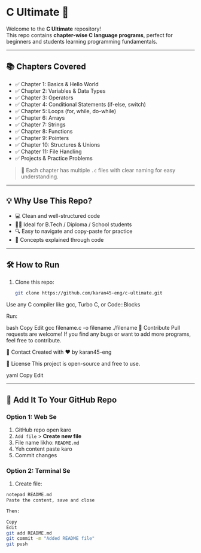 # C Ultimate 🚀

Welcome to the **C Ultimate** repository!  
This repo contains **chapter-wise C language programs**, perfect for beginners and students learning programming fundamentals.

---

## 📚 Chapters Covered

- ✅ Chapter 1: Basics & Hello World
- ✅ Chapter 2: Variables & Data Types
- ✅ Chapter 3: Operators
- ✅ Chapter 4: Conditional Statements (if-else, switch)
- ✅ Chapter 5: Loops (for, while, do-while)
- ✅ Chapter 6: Arrays
- ✅ Chapter 7: Strings
- ✅ Chapter 8: Functions
- ✅ Chapter 9: Pointers
- ✅ Chapter 10: Structures & Unions
- ✅ Chapter 11: File Handling
- ✅ Projects & Practice Problems

> 📂 Each chapter has multiple `.c` files with clear naming for easy understanding.

---

## 💡 Why Use This Repo?

- 💻 Clean and well-structured code
- 🧑‍🎓 Ideal for B.Tech / Diploma / School students
- 🔍 Easy to navigate and copy-paste for practice
- 🧠 Concepts explained through code

---

## 🛠 How to Run

1. Clone this repo:
   ```bash
   git clone https://github.com/karan45-eng/c-ultimate.git
Use any C compiler like gcc, Turbo C, or Code::Blocks

Run:

bash
Copy
Edit
gcc filename.c -o filename
./filename
🤝 Contribute
Pull requests are welcome!
If you find any bugs or want to add more programs, feel free to contribute.

📩 Contact
Created with ❤️ by karan45-eng

📜 License
This project is open-source and free to use.

yaml
Copy
Edit

---

## 🔧 Add It To Your GitHub Repo

### Option 1: Web Se

1. GitHub repo open karo
2. `Add file` > **Create new file**
3. File name likho: `README.md`
4. Yeh content paste karo
5. Commit changes

### Option 2: Terminal Se

1. Create file:

```bash
notepad README.md
Paste the content, save and close

Then:

Copy
Edit
git add README.md
git commit -m "Added README file"
git push
